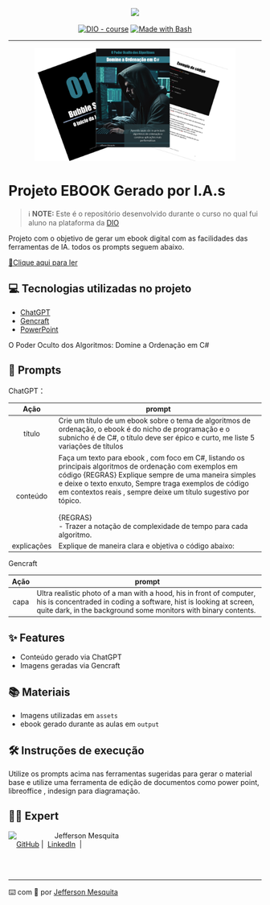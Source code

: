 <p align="center">
    <img width="100" src=".github/assets/banner.png">
</p>


<p align="center">
<a href="https://dio.me/"><img src="https://img.shields.io/badge/DIO-Course-28DA77?logo=youtube" alt="DIO - course"></a>
<a href="https://www.gnu.org/software/bash/" title="Go to Bash homepage"><img src="https://img.shields.io/badge/Prompt-Project-blue?logo=gnu-bash&amp;logoColor=white" alt="Made with Bash"></a></p>

-------


<p align="center">
<img 
    src="./assets/cover.png"
    width="400"  
/>
</p>

# Projeto EBOOK Gerado por I.A.s


 > ℹ️ **NOTE:** Este é o repositório desenvolvido durante o curso no qual fui aluno na plataforma da [DIO](https://dio.me)

Projeto com o objetivo de gerar um ebook digital com as facilidades das ferramentas de IA. todos os prompts
seguem abaixo.

<a href="https://github.com/felipeAguiarCode/prompts-recipe-to-create-a-ebook/blob/main/output/ebook%20-%20css%20jedi%20output.pdf" title="View PDF now"> 📕Clique aqui para ler</a>

## 💻 Tecnologias utilizadas no projeto

- [ChatGPT](https://chat.openai.com/) 
- [Gencraft](https://gencraft.com/)
- [PowerPoint](https://www.microsoft.com/en/microsoft-365/powerpoint)

O Poder Oculto dos Algoritmos: Domine a Ordenação em C#

## 🧠 Prompts


ChatGPT：

|   Ação   | prompt                                                                                                                                                                                                                                                                         |
| :------: | ------------------------------------------------------------------------------------------------------------------------------------------------------------------------------------------------------------------------------------------------------------------------------ |
|  título  | Crie um título de um ebook sobre o tema de algoritmos de ordenação, o ebook é do nicho de programação e o subnicho é de C#, o título deve ser épico e curto,  me liste 5 variações de títulos                                                        |
| conteúdo | Faça um texto para ebook , com foco em C#, listando os principais algoritmos de ordenação com exemplos em código {REGRAS} Explique sempre de uma maneira simples e deixe o texto enxuto, Sempre traga exemplos de código em contextos reais , sempre deixe um título sugestivo por tópico.<br><br>{REGRAS}<br>- Trazer a notação de  complexidade de tempo para cada algoritmo. |
|explicações| Explique de maneira clara e objetiva o código abaixo:|


Gencraft

|  Ação  | prompt                                                                                 |
| :----: | -------------------------------------------------------------------------------------- |
| capa | Ultra realistic photo of a man with a hood, his in front of computer, his is concentraded in coding a software, hist is looking at screen, quite dark, in the background some monitors with binary contents. |

## ✨ Features

- Conteúdo gerado via ChatGPT
- Imagens geradas via Gencraft

## 📚 Materiais

- Imagens utilizadas em `assets`
- ebook gerado durante as aulas em `output`

## 🛠️ Instruções de execução

Utilize os prompts acima nas ferramentas sugeridas para gerar o material base e utilize uma ferramenta de edição de documentos como power point, libreoffice , indesign para diagramação.

## 👨‍💻 Expert

<p>
    <img 
      align=left 
      margin=10 
      width=80 
      src="https://avatars.githubusercontent.com/u/24892301?v=4"
    />
    <p>&nbsp&nbsp&nbspJefferson Mesquita<br>
    &nbsp&nbsp&nbsp
    <a href="https://github.com/jsmesquita">
    GitHub</a>&nbsp;|&nbsp;
    <a href="https://www.linkedin.com/in/jeffersonmesquita">LinkedIn</a>
&nbsp;|&nbsp;</p>
</p>
<br/><br/>
<p>

---

⌨️ com 💜 por [Jefferson Mesquita](https://github.com/jsmesquita)